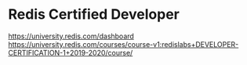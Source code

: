 # Redis Certified Developer

https://university.redis.com/dashboard
https://university.redis.com/courses/course-v1:redislabs+DEVELOPER-CERTIFICATION-1+2019-2020/course/
